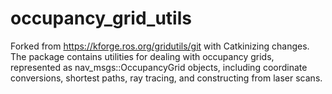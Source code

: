 # occupancy_grid_utils
Forked from https://kforge.ros.org/gridutils/git with Catkinizing changes. The package contains utilities for dealing with occupancy grids, represented as nav_msgs::OccupancyGrid objects, including coordinate conversions, shortest paths, ray tracing, and constructing from laser scans. 
